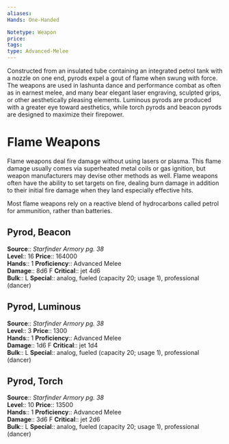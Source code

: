 ```yaml
---
aliases: 
Hands: One-Handed

Notetype: Weapon
price: 
tags: 
type: Advanced-Melee
---
```

Constructed from an insulated tube containing an integrated petrol tank with a nozzle on one end, pyrods expel a gout of flame when swung with force. The weapons are used in lashunta dance and performance combat as often as in earnest melee, and many bear elegant laser engraving, sculpted grips, or other aesthetically pleasing elements. Luminous pyrods are produced with a greater eye toward aesthetics, while torch pyrods and beacon pyrods are designed to maximize their firepower.

# Flame Weapons

Flame weapons deal fire damage without using lasers or plasma. This flame damage usually comes via superheated metal coils or gas ignition, but weapon manufacturers may devise other methods as well. Flame weapons often have the ability to set targets on fire, dealing burn damage in addition to their initial fire damage when they land especially effective hits.

Most flame weapons rely on a reactive blend of hydrocarbons called petrol for ammunition, rather than batteries.

## Pyrod, Beacon

**Source**:: _Starfinder Armory pg. 38_  
**Level**:: 16
**Price**:: 164000  
**Hands**:: 1
**Proficiency**:: Advanced Melee  
**Damage**:: 8d6 F
**Critical**:: jet 4d6  
**Bulk**:: L
**Special**:: analog, fueled (capacity 20; usage 1), professional (dancer)

## Pyrod, Luminous

**Source**:: _Starfinder Armory pg. 38_  
**Level**:: 3
**Price**:: 1300  
**Hands**:: 1
**Proficiency**:: Advanced Melee  
**Damage**:: 1d6 F
**Critical**:: jet 1d4  
**Bulk**:: L
**Special**:: analog, fueled (capacity 20; usage 1), professional (dancer)

## Pyrod, Torch

**Source**:: _Starfinder Armory pg. 38_  
**Level**:: 10
**Price**:: 13500  
**Hands**:: 1
**Proficiency**:: Advanced Melee  
**Damage**:: 3d6 F
**Critical**:: jet 2d6  
**Bulk**:: L
**Special**:: analog, fueled (capacity 20; usage 1), professional (dancer)
